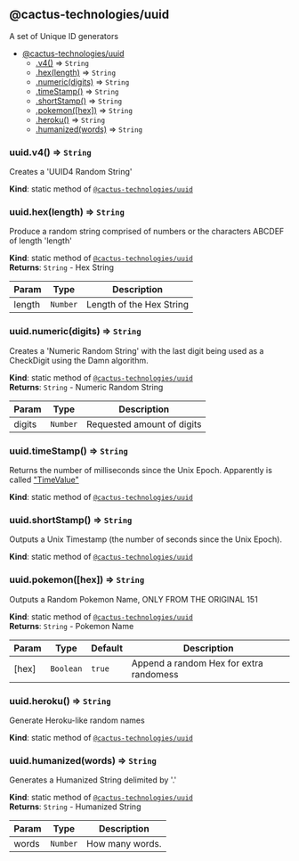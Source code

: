 <a name="module_@cactus-technologies/uuid"></a>

## @cactus-technologies/uuid
A set of Unique ID generators


* [@cactus-technologies/uuid](#module_@cactus-technologies/uuid)
    * [.v4()](#module_@cactus-technologies/uuid.v4) ⇒ <code>String</code>
    * [.hex(length)](#module_@cactus-technologies/uuid.hex) ⇒ <code>String</code>
    * [.numeric(digits)](#module_@cactus-technologies/uuid.numeric) ⇒ <code>String</code>
    * [.timeStamp()](#module_@cactus-technologies/uuid.timeStamp) ⇒ <code>String</code>
    * [.shortStamp()](#module_@cactus-technologies/uuid.shortStamp) ⇒ <code>String</code>
    * [.pokemon([hex])](#module_@cactus-technologies/uuid.pokemon) ⇒ <code>String</code>
    * [.heroku()](#module_@cactus-technologies/uuid.heroku) ⇒ <code>String</code>
    * [.humanized(words)](#module_@cactus-technologies/uuid.humanized) ⇒ <code>String</code>

<a name="module_@cactus-technologies/uuid.v4"></a>

### uuid.v4() ⇒ <code>String</code>
Creates a 'UUID4 Random String'

**Kind**: static method of [<code>@cactus-technologies/uuid</code>](#module_@cactus-technologies/uuid)  
<a name="module_@cactus-technologies/uuid.hex"></a>

### uuid.hex(length) ⇒ <code>String</code>
Produce a random string comprised of numbers or the characters ABCDEF of
length 'length'

**Kind**: static method of [<code>@cactus-technologies/uuid</code>](#module_@cactus-technologies/uuid)  
**Returns**: <code>String</code> - Hex String  

| Param | Type | Description |
| --- | --- | --- |
| length | <code>Number</code> | Length of the Hex String |

<a name="module_@cactus-technologies/uuid.numeric"></a>

### uuid.numeric(digits) ⇒ <code>String</code>
Creates a 'Numeric Random String' with the last digit being used as a
CheckDigit using the Damn algorithm.

**Kind**: static method of [<code>@cactus-technologies/uuid</code>](#module_@cactus-technologies/uuid)  
**Returns**: <code>String</code> - Numeric Random String  

| Param | Type | Description |
| --- | --- | --- |
| digits | <code>Number</code> | Requested amount of digits |

<a name="module_@cactus-technologies/uuid.timeStamp"></a>

### uuid.timeStamp() ⇒ <code>String</code>
Returns the number of milliseconds since the Unix Epoch. Apparently is called
["TimeValue"](https://www.ecma-international.org/ecma-262/6.0/#sec-time-values-and-time-range)

**Kind**: static method of [<code>@cactus-technologies/uuid</code>](#module_@cactus-technologies/uuid)  
<a name="module_@cactus-technologies/uuid.shortStamp"></a>

### uuid.shortStamp() ⇒ <code>String</code>
Outputs a Unix Timestamp (the number of seconds since the Unix Epoch).

**Kind**: static method of [<code>@cactus-technologies/uuid</code>](#module_@cactus-technologies/uuid)  
<a name="module_@cactus-technologies/uuid.pokemon"></a>

### uuid.pokemon([hex]) ⇒ <code>String</code>
Outputs a Random Pokemon Name, ONLY FROM THE ORIGINAL 151

**Kind**: static method of [<code>@cactus-technologies/uuid</code>](#module_@cactus-technologies/uuid)  
**Returns**: <code>String</code> - Pokemon Name  

| Param | Type | Default | Description |
| --- | --- | --- | --- |
| [hex] | <code>Boolean</code> | <code>true</code> | Append a random Hex for extra randomess |

<a name="module_@cactus-technologies/uuid.heroku"></a>

### uuid.heroku() ⇒ <code>String</code>
Generate Heroku-like random names

**Kind**: static method of [<code>@cactus-technologies/uuid</code>](#module_@cactus-technologies/uuid)  
<a name="module_@cactus-technologies/uuid.humanized"></a>

### uuid.humanized(words) ⇒ <code>String</code>
Generates a Humanized String delimited by '.'

**Kind**: static method of [<code>@cactus-technologies/uuid</code>](#module_@cactus-technologies/uuid)  
**Returns**: <code>String</code> - Humanized String  

| Param | Type | Description |
| --- | --- | --- |
| words | <code>Number</code> | How many words. |

